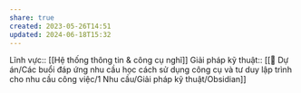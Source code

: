 ```yaml
---
share: true
created: 2023-05-26T14:51
updated: 2024-06-18T15:32
---
```

Lĩnh vực:: [[Hệ thống thông tin & công cụ nghĩ]]
Giải pháp kỹ thuật:: [[📐 Dự án/Các buổi đáp ứng nhu cầu học cách sử dụng công cụ và tư duy lập trình cho nhu cầu công việc/1 Nhu cầu/Giải pháp kỹ thuật/Obsidian]]